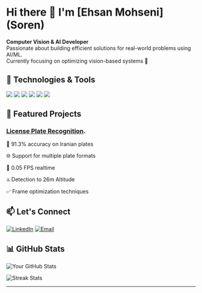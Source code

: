 # Hi there 👋 I'm [Ehsan Mohseni] (Soren)

**Computer Vision & AI Developer**  
Passionate about building efficient solutions for real-world problems using AI/ML.  
Currently focusing on optimizing vision-based systems 🚀

## 🔧 Technologies & Tools

![](https://img.shields.io/badge/Python-3776AB?style=flat&logo=python&logoColor=white)
![](https://img.shields.io/badge/OpenCV-5C3EE8?style=flat&logo=opencv&logoColor=white)
![](https://img.shields.io/badge/TensorFlow-FF6F00?style=flat&logo=tensorflow&logoColor=white)
![](https://img.shields.io/badge/PyTorch-EE4C2C?style=flat&logo=pytorch&logoColor=white)
![](https://img.shields.io/badge/YOLO-00FFFF?style=flat&logo=yolo&logoColor=black)
![](https://img.shields.io/badge/GAN-8A2BE2?style=flat)

## 🚀 Featured Projects

### [License Plate Recognition](https://www.asriran.com/fa/news/1041440/%D8%B1%D9%88%D9%86%D9%85%D8%A7%DB%8C%DB%8C-%D8%A7%D8%B2-%D9%BE%D9%87%D9%BE%D8%A7%D8%AF%E2%80%8C%D9%87%D8%A7%DB%8C-%D9%BE%D9%84%DB%8C%D8%B3-%D8%B1%D8%A7%D9%87%D9%88%D8%B1-%D9%81%DB%8C%D9%84%D9%85).

🎯 91.3% accuracy on Iranian plates  

🌐 Support for multiple plate formats

🚀 0.05 FPS realtime

🔝 Detection to 26m Altitude

✅ Frame optimization techniques

## 📫 Let's Connect
[![LinkedIn](https://img.shields.io/badge/LinkedIn-0077B5?style=flat&logo=linkedin&logoColor=white)]([https://linkedin.com/in/yourprofile](https://www.linkedin.com/in/ehsan-mohseni-05b9562a8/))
[![Email](https://img.shields.io/badge/Email-D14836?style=flat&logo=gmail&logoColor=white)](mailto:ehswnmohseni.ir@gmail.com)

## 📊 GitHub Stats

![Your GitHub Stats](https://github-readme-stats.vercel.app/api?username=yourusername&show_icons=true&theme=radical)

![Streak Stats](https://streak-stats.demolab.com/?user=yourusername&theme=radical)

---
